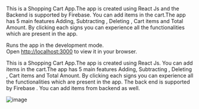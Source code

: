 
This is a Shopping Cart App.The app is created using React Js and the Backend is supported by Firebase. You can add items in the cart.The app has 5 main features Adding, Subtracting  , Deleting , Cart items and Total Amount. By clicking each signs you can experience all the functionalities which are present in the app.



Runs the app in the development mode.\
Open [http://localhost:3000](http://localhost:3000) to view it in your browser.



This is a Shopping Cart App.The app is created using React Js. You can add items in the cart.The app has 5 main features Adding, Subtracting  , Deleting , Cart items and Total Amount. By clicking each signs you can experience all the functionalities which are present in the app. The back end is supported by Firebase . You can add items from backend as well.





![image](https://github.com/SayanMercer/ShoppingCart/assets/121373586/68166d85-6945-4039-868d-125fadfe40d2)






